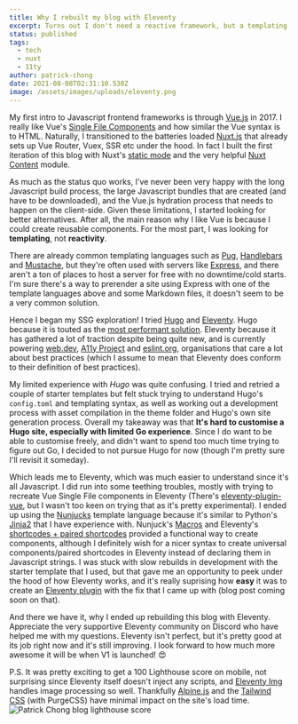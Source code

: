 ```yaml
---
title: Why I rebuilt my blog with Eleventy
excerpt: Turns out I don't need a reactive framework, but a templating framework
status: published
tags:
  - tech
  - nuxt
  - 11ty
author: patrick-chong
date: 2021-08-08T02:31:10.530Z
image: /assets/images/uploads/eleventy.png
---
```


My first intro to Javascript frontend frameworks is through [Vue.js](https://github.com/vuejs/vue) in 2017. I really like Vue's [Single File Components](https://vuejs.org/v2/guide/single-file-components.html) and how similar the Vue syntax is to HTML. Naturally, I transitioned to the batteries loaded [Nuxt.js](https://github.com/nuxt/nuxt.js) that already sets up Vue Router, Vuex, SSR etc under the hood. In fact I built the first iteration of this blog with Nuxt's [static mode](https://nuxtjs.org/docs/2.x/concepts/static-site-generation) and the very helpful [Nuxt Content](https://github.com/nuxt/content) module.

As much as the status quo works, I've never been very happy with the long Javascript build process, the large Javascript bundles that are created (and have to be downloaded), and the Vue.js hydration process that needs to happen on the client-side. Given these limitations, I started looking for better alternatives. After all, the main reason why I like Vue is because I could create reusable components. For the most part, I was looking for **templating**, not **reactivity**.

There are already common templating languages such as [Pug](https://github.com/pugjs/pug), [Handlebars](https://github.com/handlebars-lang/handlebars.js) and [Mustache](https://www.npmjs.com/package/mustache), but they're often used with servers like [Express](https://github.com/expressjs/express), and there aren't a ton of places to host a server for free with no downtime/cold starts. I'm sure there's a way to prerender a site using Express with one of the template languages above and some Markdown files, it doesn't seem to be a very common solution.

Hence I began my SSG exploration! I tried [Hugo](https://github.com/gohugoio/hugo) and [Eleventy](https://github.com/11ty/eleventy). Hugo because it is touted as the [most performant solution](https://css-tricks.com/comparing-static-site-generator-build-times). Eleventy because it has gathered a lot of traction despite being quite new, and is currently powering [web.dev](https://web.dev), [A11y Project](https://www.a11yproject.com) and [eslint.org](https://eslint.org), organisations that care a lot about best practices (which I assume to mean that Eleventy does conform to their definition of best practices).

My limited experience with _Hugo_ was quite confusing. I tried and retried a couple of starter templates but felt stuck trying to understand Hugo's `config.toml` and templating syntax, as well as working out a development process with asset compilation in the theme folder and Hugo's own site generation process. Overall my takeaway was that **It's hard to customise a Hugo site, especially with limited Go experience**. Since I do want to be able to customise freely, and didn't want to spend too much time trying to figure out Go, I decided to not pursue Hugo for now (though I'm pretty sure I'll revisit it someday).

Which leads me to Eleventy, which was much easier to understand since it's all Javascript. I did run into some teething troubles, mostly with trying to recreate Vue Single File components in Eleventy (There's [eleventy-plugin-vue](https://github.com/11ty/eleventy-plugin-vue), but I wasn't too keen on trying that as it's pretty experimental). I ended up using the [Nunjucks](https://github.com/mozilla/nunjucks) template language because it's similar to Python's [Jinja2](https://github.com/pallets/jinja/) that I have experience with. Nunjuck's [Macros](https://mozilla.github.io/nunjucks/templating.html#macro) and Eleventy's [shortcodes + paired shortcodes](https://www.11ty.dev/docs/shortcodes/) provided a functional way to create components, although I definitely wish for a nicer syntax to create universal components/paired shortcodes in Eleventy instead of declaring them in Javascript strings. I was stuck with slow rebuilds in development with the starter template that I used, but that gave me an opportunity to peek under the hood of how Eleventy works, and it's really suprising how **easy** it was to create an [Eleventy plugin](https://github.com/patrickxchong/eleventy-plugin-svg-sprite) with the fix that I came up with (blog post coming soon on that).

And there we have it, why I ended up rebuilding this blog with Eleventy. Appreciate the very supportive Eleventy community on Discord who have helped me with my questions. Eleventy isn't perfect, but it's pretty good at its job right now and it's still improving. I look forward to how much more awesome it will be when V1 is launched! 😍

P.S. It was pretty exciting to get a 100 Lighthouse score on mobile, not surprising since Eleventy itself doesn't inject any scripts, and [Eleventy Img](https://www.11ty.dev/docs/plugins/image/) handles image processing so well. Thankfully [Alpine.js](https://github.com/alpinejs/alpine) and the [Tailwind CSS](https://github.com/tailwindlabs/tailwindcss) (with PurgeCSS) have minimal impact on the site's load time. 
![Patrick Chong blog lighthouse score](/assets/images/uploads/lighthouse-100.png)
